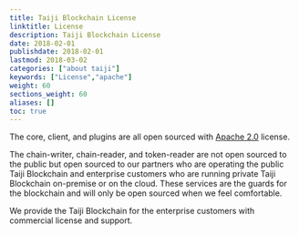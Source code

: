 ```yaml
---
title: Taiji Blockchain License
linktitle: License
description: Taiji Blockchain License
date: 2018-02-01
publishdate: 2018-02-01
lastmod: 2018-03-02
categories: ["about taiji"]
keywords: ["License","apache"]
weight: 60
sections_weight: 60
aliases: []
toc: true
---
```


The core, client, and plugins are all open sourced with [Apache 2.0][] license. 

The chain-writer, chain-reader, and token-reader are not open sourced to the public but open sourced to our partners who are operating the public Taiji Blockchain and enterprise customers who are running private Taiji Blockchain on-premise or on the cloud. These services are the guards for the blockchain and will only be open sourced when we feel comfortable. 

We provide the Taiji Blockchain for the enterprise customers with commercial license and support. 

[Apache 2.0]: http://www.apache.org/licenses/LICENSE-2.0


